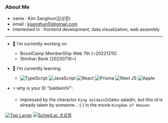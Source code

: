 ### About Me

* name : Kim Sanghun(김상훈)
* email : ksanghun10@gmail.com
* intertested in : frontend development, data visualization, web assembly
---

- 🔭 I’m currently working on 
  - BoostCamp MemberShip Web 7th (~20221215)
  - Shinhan Bank (20230710~)
- 🌱 I’m currently learning 
  - ![TypeScript](https://img.shields.io/badge/typescript-%23007ACC.svg?style=for-the-badge&logo=typescript&logoColor=white) 
  ![JavaScript](https://img.shields.io/badge/javascript-%23323330.svg?style=for-the-badge&logo=javascript&logoColor=%23F7DF1E)
  ![React](https://img.shields.io/badge/react-%2320232a.svg?style=for-the-badge&logo=react&logoColor=%2361DAFB)
  ![Prisma](https://img.shields.io/badge/Prisma-3982CE?style=for-the-badge&logo=Prisma&logoColor=white)
  ![Next JS](https://img.shields.io/badge/Next-black?style=for-the-badge&logo=next.js&logoColor=white)
  ![Apple](https://img.shields.io/badge/-d3.js-brightgreen?style=for-the-badge&logo=d3.js&logoColor=white)
  
- ⚡ why is your ID "baldwinIV": 
    - impressed by the charactor `King baldwinIV`(also saladin, but this id is already taken by someone.. :( ) in the movie `Kingdom of Heaven`



[![Top Langs](https://github-readme-stats.vercel.app/api/top-langs/?username=baldwinIV)](https://github.com/baldwinIV/github-readme-stats)
[![Solved.ac 프로필](http://mazassumnida.wtf/api/v2/generate_badge?boj=ksanghun10)](https://solved.ac/ksanghun10)

